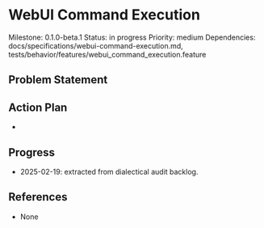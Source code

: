 # WebUI Command Execution
Milestone: 0.1.0-beta.1
Status: in progress
Priority: medium
Dependencies: docs/specifications/webui-command-execution.md, tests/behavior/features/webui_command_execution.feature

## Problem Statement
<description>


## Action Plan
- <tasks>

## Progress
- 2025-02-19: extracted from dialectical audit backlog.

## References
- None

